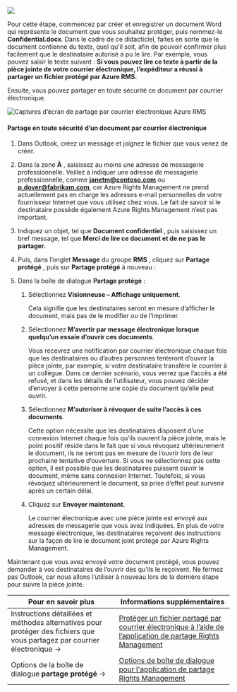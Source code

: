 ![](../media/AzRMS_QuickStartSteps3.PNG)

Pour cette étape, commencez par créer et enregistrer un document Word qui représente le document que vous souhaitez protéger, puis nommez-le **Confidential.docx**. Dans le cadre de ce didacticiel, faites en sorte que le document contienne du texte, quel qu’il soit, afin de pouvoir confirmer plus facilement que le destinataire autorisé a pu le lire. Par exemple, vous pouvez saisir le texte suivant : **Si vous pouvez lire ce texte à partir de la pièce jointe de votre courrier électronique, l’expéditeur a réussi à partager un fichier protégé par Azure RMS.**

Ensuite, vous pouvez partager en toute sécurité ce document par courrier électronique.

![Captures d’écran de partage par courrier électronique Azure RMS](../media/AzRMS_Tutorial_3_Screenshots.png)

#### Partage en toute sécurité d’un document par courrier électronique

1.  Dans Outlook, créez un message et joignez le fichier que vous venez de créer.

2.  Dans la zone **À** , saisissez au moins une adresse de messagerie professionnelle. Veillez à indiquer une adresse de messagerie professionnelle, comme **janetm@contoso.com** ou **p.dover@fabrikam.com**, car Azure Rights Management ne prend actuellement pas en charge les adresses e-mail personnelles de votre fournisseur Internet que vous utilisez chez vous. Le fait de savoir si le destinataire possède également Azure Rights Management n’est pas important.

3.  Indiquez un objet, tel que  **Document confidentiel** , puis saisissez un bref message, tel que **Merci de lire ce document et de ne pas le partager.**

4.  Puis, dans l’onglet **Message** du groupe **RMS** , cliquez sur **Partage protégé** , puis sur **Partage protégé** à nouveau :

5.  Dans la boîte de dialogue **Partage protégé** :

    1.  Sélectionnez **Visionneuse – Affichage uniquement**.

        Cela signifie que les destinataires seront en mesure d’afficher le document, mais pas de le modifier ou de l’imprimer.

    2.  Sélectionnez **M’avertir par message électronique lorsque quelqu’un essaie d’ouvrir ces documents**.

        Vous recevrez une notification par courrier électronique chaque fois que les destinataires ou d’autres personnes tenteront d’ouvrir la pièce jointe, par exemple, si votre destinataire transfère le courrier à un collègue. Dans ce dernier scénario, vous verrez que l’accès a été refusé, et dans les détails de l’utilisateur, vous pouvez décider d’envoyer à cette personne une copie du document qu’elle peut ouvrir.

    3.  Sélectionnez **M’autoriser à révoquer de suite l’accès à ces documents**.

        Cette option nécessite que les destinataires disposent d’une connexion Internet chaque fois qu’ils ouvrent la pièce jointe, mais le point positif réside dans le fait que si vous révoquez ultérieurement le document, ils ne seront pas en mesure de l’ouvrir lors de leur prochaine tentative d’ouverture. Si vous ne sélectionnez pas cette option, il est possible que les destinataires puissent ouvrir le document, même sans connexion Internet. Toutefois, si vous révoquez ultérieurement le document, sa prise d’effet peut survenir après un certain délai.

    4.  Cliquez sur **Envoyer maintenant**.

        Le courrier électronique avec une pièce jointe est envoyé aux adresses de messagerie que vous avez indiquées. En plus de votre message électronique, les destinataires reçoivent des instructions sur la façon de lire le document joint protégé par Azure Rights Management.

Maintenant que vous avez envoyé votre document protégé, vous pouvez demander à vos destinataires de l’ouvrir dès qu’ils le reçoivent. Ne fermez pas Outlook, car nous allons l’utiliser à nouveau lors de la dernière étape pour suivre la pièce jointe.

|Pour en savoir plus|Informations supplémentaires|
|--------------------------------|--------------------------|
|Instructions détaillées et méthodes alternatives pour protéger des fichiers que vous partagez par courrier électronique   →|[Protéger un fichier partagé par courrier électronique à l’aide de l’application de partage Rights Management](../rms-client/sharing-app-protect-by-email.md)|
|Options de la boîte de dialogue **partage protégé** →|[Options de boîte de dialogue pour l'application de partage Rights Management](../rms-client/sharing-app-dialog-box.md)|


<!--HONumber=Jul16_HO3-->


